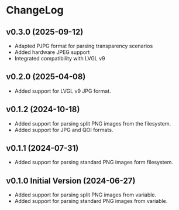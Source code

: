 # ChangeLog

## v0.3.0 (2025-09-12)

* Adapted PJPG format for parsing transparency scenarios
* Added hardware JPEG support
* Integrated compatibility with LVGL v9

## v0.2.0 (2025-04-08)

* Added support for LVGL v9 JPG format.

## v0.1.2 (2024-10-18)

* Added support for parsing split PNG images from the filesystem.
* Added support for JPG and QOI formats.

## v0.1.1 (2024-07-31)

* Added support for parsing standard PNG images form filesystem.

## v0.1.0 Initial Version (2024-06-27)

* Added support for parsing split PNG images from variable.
* Added support for parsing standard PNG images from variable.
